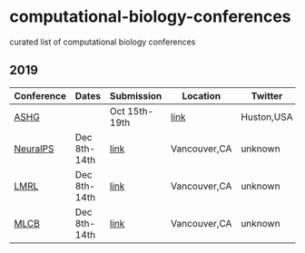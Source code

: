 # computational-biology-conferences
curated list of computational biology conferences

## 2019

Conference | Dates | Submission | Location | Twitter
-----------|-------|------------|----------|---------
[ASHG](https://www.ashg.org/2019meeting/) | | Oct 15th-19th | [link](https://www.ashg.org/2019meeting/pages/abstracts_late.shtml) | Huston,USA | unknown
[NeuralPS](https://nips.cc) | Dec 8th-14th | [link](https://nips.cc/Conferences/2019/CallForPapers) | Vancouver,CA | unknown
[LMRL](https://lmrl-bio.github.io/) | Dec 8th-14th | [link](https://nips.cc/Conferences/2019/CallForPapers) | Vancouver,CA | unknown
[MLCB](https://mlcb.github.io/) | Dec 8th-14th | [link](https://nips.cc/Conferences/2019/CallForPapers) | Vancouver,CA | unknown
